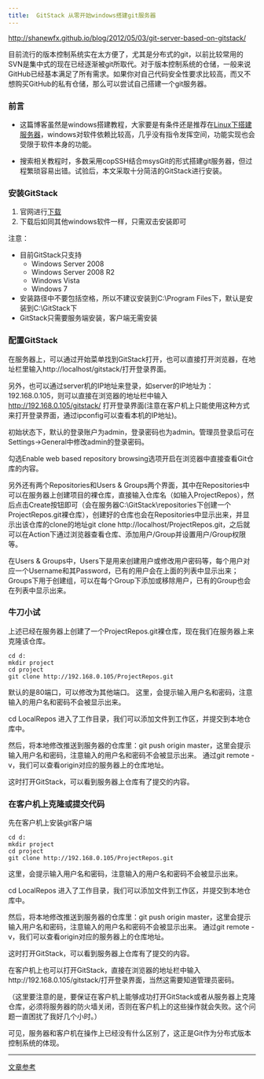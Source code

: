 ```yaml
---
title:  GitStack 从零开始windows搭建git服务器
---
```



http://shanewfx.github.io/blog/2012/05/03/git-server-based-on-gitstack/

目前流行的版本控制系统实在太方便了，尤其是分布式的git，以前比较常用的SVN是集中式的现在已经逐渐被git所取代。对于版本控制系统的仓储，一般来说GitHub已经基本满足了所有需求。如果你对自己代码安全性要求比较高，而又不想购买GitHub的私有仓储，那么可以尝试自己搭建一个git服务器。

<!--more-->

### 前言

 - 这篇博客虽然是windows搭建教程，大家要是有条件还是推荐在[Linux下搭建服务器](http://www.liaoxuefeng.com/wiki/0013739516305929606dd18361248578c67b8067c8c017b000/00137583770360579bc4b458f044ce7afed3df579123eca000/)，windows对软件依赖比较高，几乎没有指令发挥空间，功能实现也会受限于软件本身的功能。
 
 - 搜索相关教程时，多数采用copSSH结合msysGit的形式搭建git服务器，但过程繁琐容易出错。试验后，本文采取十分简洁的GitStack进行安装。


### 安装GitStack

1. 官网进行[下载](http://gitstack.com/download/)
2. 下载后如同其他windows软件一样，只需双击安装即可

注意：

- 目前GitStack只支持
  - Windows Server 2008
  - Windows Server 2008 R2
  - Windows Vista
  - Windows 7
- 安装路径中不要包括空格，所以不建议安装到C:\Program Files下，默认是安装到C:\GitStack下
- GitStack只需要服务端安装，客户端无需安装

### 配置GitStack

在服务器上，可以通过开始菜单找到GitStack打开，也可以直接打开浏览器，在地址栏里输入http://localhost/gitstack/打开登录界面。

另外，也可以通过server机的IP地址来登录，如server的IP地址为：192.168.0.105，则可以直接在浏览器的地址栏中输入 http://192.168.0.105/gitstack/ 打开登录界面(注意在客户机上只能使用这种方式来打开登录界面，通过ipconfig可以查看本机的IP地址)。

初始状态下，默认的登录账户为admin，登录密码也为admin。管理员登录后可在Settings->General中修改admin的登录密码。

勾选Enable web based repository browsing选项开启在浏览器中直接查看Git仓库的内容。

另外还有两个Repositories和Users & Groups两个界面，其中在Repositories中可以在服务器上创建项目的裸仓库，直接输入仓库名（如输入ProjectRepos），然后点击Create按钮即可（会在服务器C:\GitStack\repositories下创建一个ProjectRepos.git裸仓库），创建好的仓库也会在Repositories中显示出来，并显示出该仓库的clone的地址git clone http://localhost/ProjectRepos.git，之后就可以在Action下通过浏览器查看仓库、添加用户/Group并设置用户/Group权限等。

在Users & Groups中，Users下是用来创建用户或修改用户密码等，每个用户对应一个Username和其Password，已有的用户会在上面的列表中显示出来；Groups下用于创建组，可以在每个Group下添加或移除用户，已有的Group也会在列表中显示出来。

### 牛刀小试

上述已经在服务器上创建了一个ProjectRepos.git裸仓库，现在我们在服务器上来克隆该仓库。

    cd d:
    mkdir project
    cd project
    git clone http://192.168.0.105/ProjectRepos.git
    
默认的是80端口，可以修改为其他端口。 这里，会提示输入用户名和密码，注意输入的用户名和密码不会被显示出来。

cd LocalRepos 进入了工作目录，我们可以添加文件到工作区，并提交到本地仓库中。

然后，将本地修改推送到服务器的仓库里：git push origin master，这里会提示输入用户名和密码，注意输入的用户名和密码不会被显示出来。 通过git remote -v，我们可以查看origin对应的服务器上的仓库地址。

这时打开GitStack，可以看到服务器上仓库有了提交的内容。

### 在客户机上克隆或提交代码

先在客户机上安装git客户端

    cd d:
    mkdir project
    cd project
    git clone http://192.168.0.105/ProjectRepos.git
    
这里，会提示输入用户名和密码，注意输入的用户名和密码不会被显示出来。

cd LocalRepos 进入了工作目录，我们可以添加文件到工作区，并提交到本地仓库中。

然后，将本地修改推送到服务器的仓库里：git push origin master，这里会提示输入用户名和密码，注意输入的用户名和密码不会被显示出来。 通过git remote -v，我们可以查看origin对应的服务器上的仓库地址。

这时打开GitStack，可以看到服务器上仓库有了提交的内容。

在客户机上也可以打开GitStack，直接在浏览器的地址栏中输入http://192.168.0.105/gitstack/打开登录界面，当然这需要知道管理员密码。

（这里要注意的是，要保证在客户机上能够成功打开GitStack或者从服务器上克隆仓库，必须将服务器的防火墙关闭，否则在客户机上的这些操作就会失败。这个问题一直困扰了我好几个小时。）

可见，服务器和客户机在操作上已经没有什么区别了，这正是Git作为分布式版本控制系统的体现。


---

[文章参考](http://shanewfx.github.io/blog/2012/05/03/git-server-based-on-gitstack/)
 








